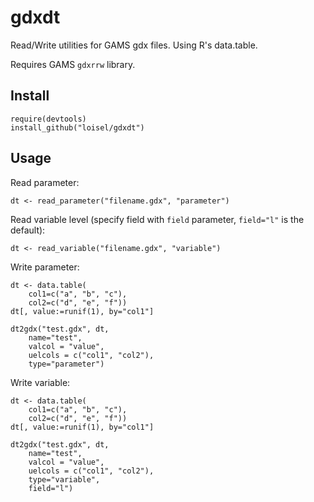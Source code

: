# gdxdt
Read/Write utilities for GAMS gdx files. Using R's data.table.

Requires GAMS `gdxrrw` library.

## Install
```
require(devtools)
install_github("loisel/gdxdt")
```

## Usage

Read parameter:
```
dt <- read_parameter("filename.gdx", "parameter")
```

Read variable level (specify field with `field` parameter, `field="l"` is the default):
```
dt <- read_variable("filename.gdx", "variable")
```

Write parameter:
```
dt <- data.table(
	col1=c("a", "b", "c"),
	col2=c("d", "e", "f"))
dt[, value:=runif(1), by="col1"]

dt2gdx("test.gdx", dt,
	name="test",
	valcol = "value",
	uelcols = c("col1", "col2"),
	type="parameter")
```

Write variable:
```
dt <- data.table(
	col1=c("a", "b", "c"),
	col2=c("d", "e", "f"))
dt[, value:=runif(1), by="col1"]

dt2gdx("test.gdx", dt,
	name="test",
	valcol = "value",
	uelcols = c("col1", "col2"),
	type="variable",
	field="l")
```
